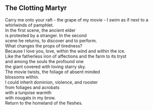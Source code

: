 The Clotting Martyr
-------------------
Carry me onto your raft - the grape of my movie - I swim as if next to a whirlwinds of pamphlet.  
In the first scene, the ancient elder  
is protested by a stranger. In the second  
scene he returns, to discover and to perform.  
What changes the props of tiredness?  
Because I love you, love, within the wind and within the ice.  
Like the fatherless iron of affections and the farm to its tryst  
and among the souls the profound one  
the giant covered with loving starry sky.  
The movie twists, the foliage of absent minded  
blossoms within.  
I could inherit dominion, violence, and rooster  
from foliages and acrobats  
with a turqoise warmth  
with nougats in my brow.  
Return to the homeland of the fleshes.  
